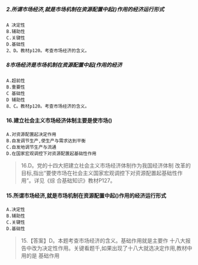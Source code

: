 ##### 2.所谓市场经济,就是市场机制在资源配置中起()作用的经济运行形式
    A 决定性
    B.辅助性
    C.关键性
    D.基础性
    2、D。教材p120。考查市场经济的含义。

##### 8市场经济是市场机制在资源配置中起(作用的经济
    A.超前性
    B.重要性
    C 基础性
    D 辅助性
    8、C。教材p120。考查市场经济的含义。

#### 16.建立社会主义市场经济体制主要是使市场()
    A.对资源配置起决定作用
    B.自发调节生产,使生产与需求达到平衡
    C.自发地调节生产与流通
    D.在国家宏观调控下对资源配置起基础性作用
>   16.D。党的十四大把建立社会主义市场经济体制作为我国经济体制
    改革的目标,指出“要使市场在社会主义国家宏观调控下对资源配置起基础性作用”。详见《综
    合基础知识》教材P127。

#### 15.所谓市场经济,就是市场机制在资源配置中起()作用的经济运行形式
    A.决定性
    B.辅助性
    C.关键性
    D.基础性
>   15.【答案】D。本题考查市场经济的含义。基础作用就是主要作
十八大报告中改为决定性作用。关键看题千,如果出现了十八大就选决定作用,教材中用的是
基础作用                


